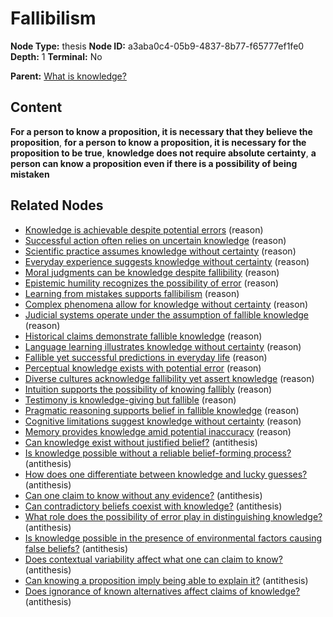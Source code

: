 # Fallibilism

**Node Type:** thesis
**Node ID:** a3aba0c4-05b9-4837-8b77-f65777ef1fe0
**Depth:** 1
**Terminal:** No

**Parent:** [What is knowledge?](what-is-knowledge.md)

## Content

**For a person to know a proposition, it is necessary that they believe the proposition**, **for a person to know a proposition, it is necessary for the proposition to be true**, **knowledge does not require absolute certainty**, **a person can know a proposition even if there is a possibility of being mistaken**

## Related Nodes

- [Knowledge is achievable despite potential errors](knowledge-is-achievable-despite-potential-errors.md) (reason)
- [Successful action often relies on uncertain knowledge](successful-action-often-relies-on-uncertain-knowledge.md) (reason)
- [Scientific practice assumes knowledge without certainty](scientific-practice-assumes-knowledge-without-certainty.md) (reason)
- [Everyday experience suggests knowledge without certainty](everyday-experience-suggests-knowledge-without-certainty.md) (reason)
- [Moral judgments can be knowledge despite fallibility](moral-judgments-can-be-knowledge-despite-fallibility.md) (reason)
- [Epistemic humility recognizes the possibility of error](epistemic-humility-recognizes-the-possibility-of-error.md) (reason)
- [Learning from mistakes supports fallibilism](learning-from-mistakes-supports-fallibilism.md) (reason)
- [Complex phenomena allow for knowledge without certainty](complex-phenomena-allow-for-knowledge-without-certainty.md) (reason)
- [Judicial systems operate under the assumption of fallible knowledge](judicial-systems-operate-under-the-assumption-of-fallible-knowledge.md) (reason)
- [Historical claims demonstrate fallible knowledge](historical-claims-demonstrate-fallible-knowledge.md) (reason)
- [Language learning illustrates knowledge without certainty](language-learning-illustrates-knowledge-without-certainty.md) (reason)
- [Fallible yet successful predictions in everyday life](fallible-yet-successful-predictions-in-everyday-life.md) (reason)
- [Perceptual knowledge exists with potential error](perceptual-knowledge-exists-with-potential-error.md) (reason)
- [Diverse cultures acknowledge fallibility yet assert knowledge](diverse-cultures-acknowledge-fallibility-yet-assert-knowledge.md) (reason)
- [Intuition supports the possibility of knowing fallibly](intuition-supports-the-possibility-of-knowing-fallibly.md) (reason)
- [Testimony is knowledge-giving but fallible](testimony-is-knowledge-giving-but-fallible.md) (reason)
- [Pragmatic reasoning supports belief in fallible knowledge](pragmatic-reasoning-supports-belief-in-fallible-knowledge.md) (reason)
- [Cognitive limitations suggest knowledge without certainty](cognitive-limitations-suggest-knowledge-without-certainty.md) (reason)
- [Memory provides knowledge amid potential inaccuracy](memory-provides-knowledge-amid-potential-inaccuracy.md) (reason)
- [Can knowledge exist without justified belief?](can-knowledge-exist-without-justified-belief.md) (antithesis)
- [Is knowledge possible without a reliable belief-forming process?](is-knowledge-possible-without-a-reliable-belief-forming-process.md) (antithesis)
- [How does one differentiate between knowledge and lucky guesses?](how-does-one-differentiate-between-knowledge-and-lucky-guesses.md) (antithesis)
- [Can one claim to know without any evidence?](can-one-claim-to-know-without-any-evidence.md) (antithesis)
- [Can contradictory beliefs coexist with knowledge?](can-contradictory-beliefs-coexist-with-knowledge.md) (antithesis)
- [What role does the possibility of error play in distinguishing knowledge?](what-role-does-the-possibility-of-error-play-in-distinguishing-knowledge.md) (antithesis)
- [Is knowledge possible in the presence of environmental factors causing false beliefs?](is-knowledge-possible-in-the-presence-of-environmental-factors-causing-false-beliefs.md) (antithesis)
- [Does contextual variability affect what one can claim to know?](does-contextual-variability-affect-what-one-can-claim-to-know.md) (antithesis)
- [Can knowing a proposition imply being able to explain it?](can-knowing-a-proposition-imply-being-able-to-explain-it.md) (antithesis)
- [Does ignorance of known alternatives affect claims of knowledge?](does-ignorance-of-known-alternatives-affect-claims-of-knowledge.md) (antithesis)
